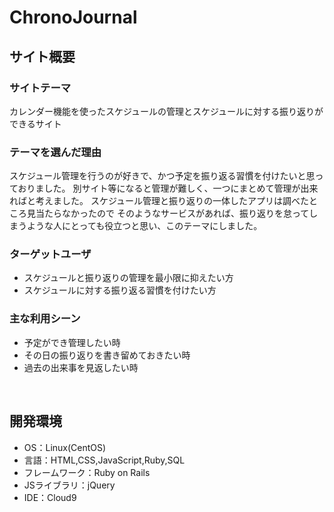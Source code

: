 # ChronoJournal

## サイト概要
### サイトテーマ

カレンダー機能を使ったスケジュールの管理とスケジュールに対する振り返りができるサイト

### テーマを選んだ理由

スケジュール管理を行うのが好きで、かつ予定を振り返る習慣を付けたいと思っておりました。
別サイト等になると管理が難しく、一つにまとめて管理が出来ればと考えました。
スケジュール管理と振り返りの一体したアプリは調べたところ見当たらなかったので
そのようなサービスがあれば、振り返りを怠ってしまうような人にとっても役立つと思い、このテーマにしました。

### ターゲットユーザ

- スケジュールと振り返りの管理を最小限に抑えたい方
- スケジュールに対する振り返る習慣を付けたい方
​
### 主な利用シーン

- 予定ができ管理したい時
- その日の振り返りを書き留めておきたい時
- 過去の出来事を見返したい時

​
## 開発環境
- OS：Linux(CentOS)
- 言語：HTML,CSS,JavaScript,Ruby,SQL
- フレームワーク：Ruby on Rails
- JSライブラリ：jQuery
- IDE：Cloud9